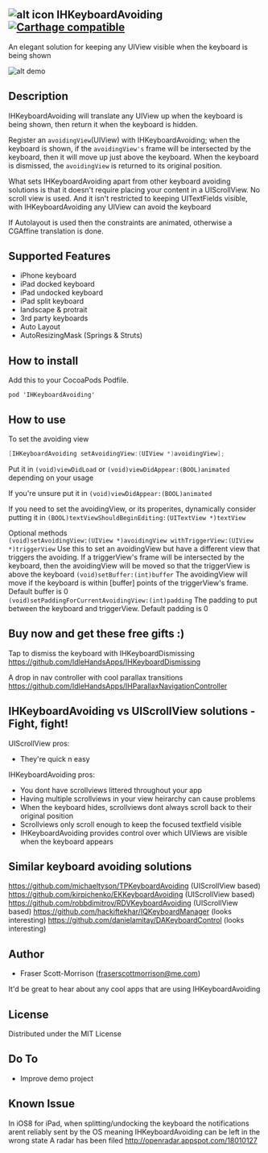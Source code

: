 ![alt icon](https://github.com/IdleHandsApps/IHKeyboardAvoiding/blob/gh-pages/Icon-40.png) IHKeyboardAvoiding [![Carthage compatible](https://img.shields.io/badge/Carthage-compatible-4BC51D.svg?style=flat)](https://github.com/Carthage/Carthage)
------------------------------

An elegant solution for keeping any UIView visible when the keyboard is being shown

![alt demo](https://github.com/IdleHandsApps/IHKeyboardAvoiding/blob/gh-pages/IHKeyboardAvoidingDemo.gif)

## Description

IHKeyboardAvoiding will translate any UIView up when the keyboard is being shown, then return it when the keyboard is hidden.  

Register an ```avoidingView```(UIView) with IHKeyboardAvoiding; when the keyboard is shown, if  the ```avoidingView's``` frame will be intersected by the keyboard, then it will move up just above the keyboard. When the keyboard is dismissed, the ```avoidingView``` is returned to its original position.

What sets IHKeyboardAvoiding apart from other keyboard avoiding solutions is that it doesn't require placing your content in a UIScrollView.  No scroll view is used. And it isn't restricted to keeping UITextFields visible, with IHKeyboardAvoiding any UIView can avoid the keyboard

If Autolayout is used then the constraints are animated, otherwise a CGAffine translation is done.

## Supported Features

* iPhone keyboard
* iPad docked keyboard
* iPad undocked keyboard
* iPad split keyboard
* landscape & protrait
* 3rd party keyboards
* Auto Layout
* AutoResizingMask (Springs & Struts)

## How to install

Add this to your CocoaPods Podfile.
```
pod 'IHKeyboardAvoiding'
```

## How to use

To set the avoiding view
```objective-c
[IHKeyboardAvoiding setAvoidingView:(UIView *)avoidingView];
```

Put it in ```(void)viewDidLoad``` or ```(void)viewDidAppear:(BOOL)animated``` depending on your usage

If you're unsure put it in ```(void)viewDidAppear:(BOOL)animated```

If you need to set the avoidingView, or its properites, dynamically consider putting it in ```(BOOL)textViewShouldBeginEditing:(UITextView *)textView```

Optional methods    
```(void)setAvoidingView:(UIView *)avoidingView withTriggerView:(UIView *)triggerView``` Use this to set an avoidingView but have a different view that triggers the avoiding. If a triggerView's frame will be intersected by the keyboard, then the avoidingView will be moved so that the triggerView is above the keyboard
```(void)setBuffer:(int)buffer``` The avoidingView will move if the keyboard is within [buffer] points of the triggerView's frame.  Default buffer is 0  
```(void)setPaddingForCurrentAvoidingView:(int)padding``` The padding to put between the keyboard and triggerView.  Default padding is 0

## Buy now and get these free gifts :)

Tap to dismiss the keyboard with IHKeyboardDismissing https://github.com/IdleHandsApps/IHKeyboardDismissing

A drop in nav controller with cool parallax transitions https://github.com/IdleHandsApps/IHParallaxNavigationController

## IHKeyboardAvoiding vs UIScrollView solutions - Fight, fight!
UIScrollView pros:
* They're quick n easy

IHKeyboardAvoiding pros:
* You dont have scrollviews littered throughout your app
* Having multiple scrollviews in your view heirarchy can cause problems
* When the keyboard hides, scrollviews dont always scroll back to their original position
* Scrollviews only scroll enough to keep the focused textfield visible
* IHKeyboardAvoiding provides control over which UIViews are visible when the keyboard appears

## Similar keyboard avoiding solutions

https://github.com/michaeltyson/TPKeyboardAvoiding (UIScrollView based)  
https://github.com/kirpichenko/EKKeyboardAvoiding (UIScrollView based)  
https://github.com/robbdimitrov/RDVKeyboardAvoiding (UIScrollView based) 
https://github.com/hackiftekhar/IQKeyboardManager (looks interesting) 
https://github.com/danielamitay/DAKeyboardControl (looks interesting)

## Author

* Fraser Scott-Morrison (fraserscottmorrison@me.com)

It'd be great to hear about any cool apps that are using IHKeyboardAvoiding

## License 

Distributed under the MIT License

## Do To

* Improve demo project

## Known Issue

In iOS8 for iPad, when splitting/undocking the keyboard the notifications arent reliably sent by the OS meaning IHKeyboardAvoiding can be left in the wrong state
A radar has been filed http://openradar.appspot.com/18010127
